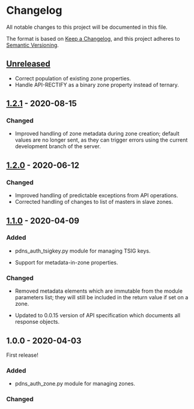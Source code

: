 # Changelog

All notable changes to this project will be documented in this file.

The format is based on [Keep a Changelog](https://keepachangelog.com/en/1.0.0/),
and this project adheres to [Semantic Versioning](https://semver.org/spec/v2.0.0.html).

## [Unreleased]

- Correct population of existing zone properties.
- Handle API-RECTIFY as a binary zone property instead of ternary.

## [1.2.1] - 2020-08-15

### Changed

- Improved handling of zone metadata during zone creation; default values are
  no longer sent, as they can trigger errors using the current development
  branch of the server.

## [1.2.0] - 2020-06-12

### Changed

- Improved handling of predictable exceptions from API operations.
- Corrected handling of changes to list of masters in slave zones.

## [1.1.0] - 2020-04-09

### Added

- pdns_auth_tsigkey.py module for managing TSIG keys.

- Support for metadata-in-zone properties.

### Changed

- Removed metadata elements which are immutable from the module parameters list;
  they will still be included in the return value if set on a zone.

- Updated to 0.0.15 version of API specification which documents all response objects.

## 1.0.0 - 2020-04-03

First release!

### Added

- pdns_auth_zone.py module for managing zones.

### Changed

[unreleased]: https://github.com/kpfleming/ansible-pdns-auth-api/compare/v1.2.1...HEAD
[1.2.1]: https://github.com/kpfleming/ansible-pdns-auth-api/compare/v1.2.0...v1.2.1
[1.2.0]: https://github.com/kpfleming/ansible-pdns-auth-api/compare/v1.1.0...v1.2.0
[1.1.0]: https://github.com/kpfleming/ansible-pdns-auth-api/compare/v1.0.0...v1.1.0
